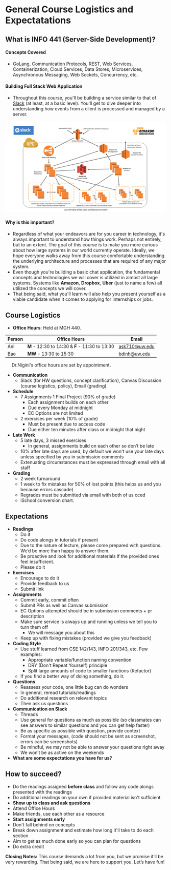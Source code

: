 
# General Course Logistics and Expectatations

## What is INFO 441 (Server-Side Development)?
 
#### Concepts Covered
- GoLang, Communication Protocols, REST, Web Services, Containerization, Cloud Services, Data Stores, Microservices, Asynchronous Messaging, Web Sockets, Concurrency, etc.

#### Building Full Stack Web Application
- Throughout this course, you'll be building a service similar to that of [Slack](https://slack.com/) (at least, at a basic level). You'll get to dive deeper into understanding how events from a client is processed and managed by a server. 

![Slack Architecture AWS](./imgs/slack-arch-diagram.png)

#### Why is this important?
- Regardless of what your endeavors are for you career in technology, it's always important to understand how things work. Perhaps not entirely, but to an extent. The goal of this course is to make you more curious about how large systems in our world currently operate. Ideally, we hope everyone walks away from this course comfortable understanding the underlying architecture and processes that are required of any major system. 
- Even though you're building a basic chat application, the fundamental concepts and technologies we will cover is utilized in almost all large systems. Systems like **Amazon**, **Dropbox**, **Uber** (just to name a few) all utilized the concepts we will cover.
- That being said, what you'll learn will also help you present yourself as a viable candidate when it comes to applying for internships or jobs.


## Course Logistics
- **Office Hours**: Held at MGH 440.

| Person      | Office Hours | Email | 
| ----------- | ----------- | ----------- |
| Ani   | **M** - 12:30 to 14:30 & **F** -  11:30 to 13:30|ask710@uw.edu|
| Bao      | **MW** - 13:30 to 15:30     |bdinh@uw.edu|

&nbsp;&nbsp;&nbsp;&nbsp; Dr.Nigini's office hours are set by appointment.

- **Communication**
  - Slack (for HW questions, concept clarification), Canvas Discussion (course logistics, policy), Email (grading)
- **Schedule**
  - 7 Assignments 1 Final Project (90% of grade)
    - Each assignment builds on each other
    - Due every Monday at midnight
    - EC Options are not limited
  - 2 exercises per week (10% of grade)
    - Must be present due to access code
    - Due either ten minutes after class or midnight that night
- **Late Work**
  - 5 late days, 3 missed exercises
	- In general, assignments build on each other so don’t be late
  - 10% after late days are used, by default we won't use your late days unless specified by you in submission comments
  - Extenuating circumstances must be expressed through email with all staff
- **Grading**
  - 2 week turnaround
  - 1 week to fix mistakes for 50% of lost points (this helps us and you because errors cascade)
  - Regrades must be submitted via email with both of us cced
  - iSchool conversion chart.

## Expectations
- **Readings**
    - Do it
    - Do code alongs in tutorials if present
    - Due to the nature of lecture, please come prepared with questions. We’d be more than happy to answer them.
    - Be proactive and look for additional materials if the provided ones feel insufficient.
    - Please do it
- **Exercises**
  - Encourage to do it
  - Provide feedback to us
  - Submit link
- **Assignments**  
  - Commit early, commit often	
  - Submit PRs as well as Canvas submission
  - EC Options attempted should be in submission comments + pr description
  - Make sure service is always up and running unless we tell you to turn them off
  	- We will message you about this
  - Keep up with fixing mistakes (provided we give you feedback)
- **Coding Style**
  - Use stuff learned from CSE 142/143, INFO 201/343, etc. Few examples:
    - Appropriate variable/function naming convention
    - DRY (Don't Repeat Yourself) principle
    - Split large amounts of code to smaller functions (Refactor)
  -  If you find a better way of doing something, do it.
- **Questions**
  - Reassess your code, one little bug can do wonders
  - In general, reread tutorials/readings
  - Do additional research on relevant topics
  - Then ask us questions
- **Communication on Slack**
  - Threads
  - Use general for questions as much as possible (so classmates can see answers to similar questions and you can get help faster)
  - Be as specific as possible with question, provide context
  - Format your messages, (code should not be sent as screenshot, errors can be screenshots)
  - Be mindful, we may not be able to answer your questions right away
  - We won’t be as active on the weekends
- **What are some expectations you have for us?**

## How to succeed?
- Do the readings assigned **before class** and follow any code alongs presented with the readings
- Do additional readings on your own if provided material isn't sufficient 
- **Show up to class and ask questions**
- Attend Office Hours 
- Make friends, use each other as a resource
- **Start assignments early**
- Don't fall behind on concepts 
- Break down assignment and estimate how long it'll take to do each section
- Aim to get as much done early so you can plan for questions
- Do extra credit

**Closing Notes:** This course demands a lot from you, but we promise it’ll be very rewarding. That being said, we are here to support you. Let’s have fun!

